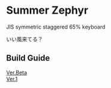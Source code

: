 # Summer Zephyr
JIS symmetric staggered 65% keyboard

いい風来てる？

## Build Guide  
[Ver.Beta](/docs/ver_beta.md)  
[Ver.1](/docs/ver_one.md)
